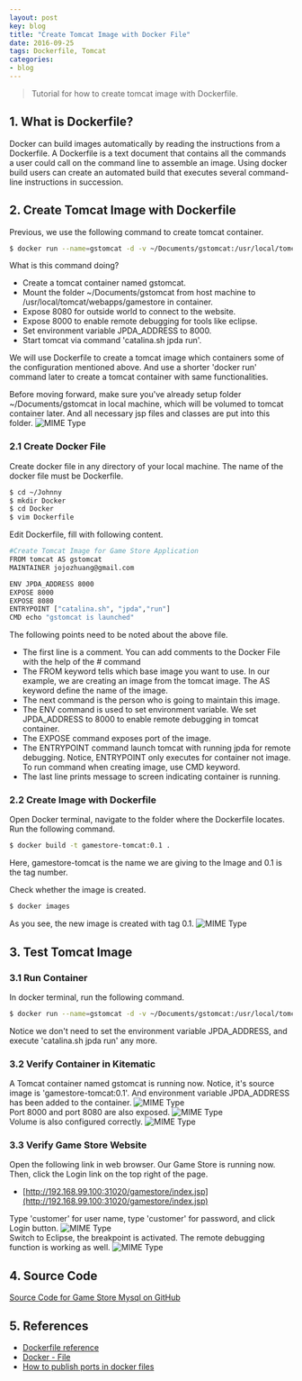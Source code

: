 ```yaml
---
layout: post
key: blog
title: "Create Tomcat Image with Docker File"
date: 2016-09-25
tags: Dockerfile, Tomcat
categories:
- blog
---
```


> Tutorial for how to create tomcat image with Dockerfile.

## 1. What is Dockerfile?
Docker can build images automatically by reading the instructions from a Dockerfile. A Dockerfile is a text document that contains all the commands a user could call on the command line to assemble an image. Using docker build users can create an automated build that executes several command-line instructions in succession.

## 2. Create Tomcat Image with Dockerfile
Previous, we use the following command to create tomcat container.
```sh
$ docker run --name=gstomcat -d -v ~/Documents/gstomcat:/usr/local/tomcat/webapps/gamestore -p 31020:8080 -p 8000:8000 -e JPDA_ADDRESS=8000 tomcat catalina.sh jpda run
```
What is this command doing?
* Create a tomcat container named gstomcat.
* Mount the folder ~/Documents/gstomcat from host machine to /usr/local/tomcat/webapps/gamestore in container.
* Expose 8080 for outside world to connect to the website.
* Expose 8000 to enable remote debugging for tools like eclipse.
* Set environment variable JPDA_ADDRESS to 8000.
* Start tomcat via command 'catalina.sh jpda run'.

We will use Dockerfile to create a tomcat image which containers some of the configuration mentioned above. And use a shorter 'docker run' command later to create a tomcat container with same functionalities.

Before moving forward, make sure you've already setup folder ~/Documents/gstomcat in local machine, which will be volumed to tomcat container later. And all necessary jsp files and classes are put into this folder.
![MIME Type](/public/pics/2016-09-25/foldermapping.png)  
### 2.1 Create Docker File
Create docker file in any directory of your local machine. The name of the docker file must be Dockerfile.
```sh
$ cd ~/Johnny
$ mkdir Docker
$ cd Docker
$ vim Dockerfile
```
Edit Dockerfile, fill with following content.
```sh
#Create Tomcat Image for Game Store Application
FROM tomcat AS gstomcat
MAINTAINER jojozhuang@gmail.com

ENV JPDA_ADDRESS 8000
EXPOSE 8000
EXPOSE 8080
ENTRYPOINT ["catalina.sh", "jpda","run"]
CMD echo "gstomcat is launched"
```
The following points need to be noted about the above file.
* The first line is a comment. You can add comments to the Docker File with the help of the # command
* The FROM keyword tells which base image you want to use. In our example, we are creating an image from the tomcat image. The AS keyword define the name of the image.
* The next command is the person who is going to maintain this image.
* The ENV command is used to set environment variable. We set JPDA_ADDRESS to 8000 to enable remote debugging in tomcat container.
* The EXPOSE command exposes port of the image.
* The ENTRYPOINT command launch tomcat with running jpda for remote debugging. Notice, ENTRYPOINT only executes for container not image. To run command when creating image, use CMD keyword.
* The last line prints message to screen indicating container is running.

### 2.2 Create Image with Dockerfile
Open Docker terminal, navigate to the folder where the Dockerfile locates. Run the following command.
```sh
$ docker build -t gamestore-tomcat:0.1 .
```
Here, gamestore-tomcat is the name we are giving to the Image and 0.1 is the tag number.

Check whether the image is created.
```sh
$ docker images
```
As you see, the new image is created with tag 0.1.
![MIME Type](/public/pics/2016-09-25/imagecreated.png)  

## 3. Test Tomcat Image
### 3.1 Run Container
In docker terminal, run the following command.
```sh
$ docker run --name=gstomcat -d -v ~/Documents/gstomcat:/usr/local/tomcat/webapps/gamestore -p 31020:8080 -p 8000:8000 gamestore-tomcat:0.1
```
Notice we don't need to set the environment variable JPDA_ADDRESS, and execute 'catalina.sh jpda run' any more.
### 3.2 Verify Container in Kitematic
A Tomcat container named gstomcat is running now. Notice, it's source image is 'gamestore-tomcat:0.1'. And environment variable JPDA_ADDRESS has been added to the container.
![MIME Type](/public/pics/2016-09-25/general.png)  
Port 8000 and port 8080 are also exposed.
![MIME Type](/public/pics/2016-09-25/ports.png)  
Volume is also configured correctly.
![MIME Type](/public/pics/2016-09-25/volume.png)  

### 3.3 Verify Game Store Website
Open the following link in web browser. Our Game Store is running now. Then, click the Login link on the top right of the page.
* [http://192.168.99.100:31020/gamestore/index.jsp](http://192.168.99.100:31020/gamestore/index.jsp)

Type 'customer' for user name, type 'customer' for password, and click Login button.
![MIME Type](/public/pics/2016-09-22/login.png)  
Switch to Eclipse, the breakpoint is activated. The remote debugging function is working as well.
![MIME Type](/public/pics/2016-09-22/breakpointdt.png)  

## 4. Source Code
[Source Code for Game Store Mysql on GitHub](https://github.com/jojozhuang/Portfolio/tree/master/GameStoreMysql)

## 5. References
* [Dockerfile reference](https://docs.docker.com/engine/reference/builder/)
* [Docker - File](https://www.tutorialspoint.com/docker/docker_file.htm)
* [How to publish ports in docker files](https://stackoverflow.com/questions/32740344/how-to-publish-ports-in-docker-files)
